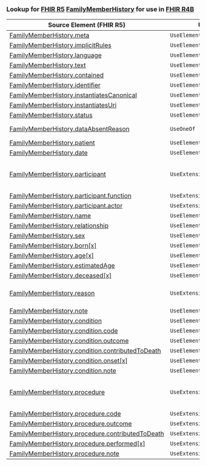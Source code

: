 ### Lookup for [FHIR R5](https://hl7.org/fhir/R5/) [FamilyMemberHistory](https://hl7.org/fhir/R5/FamilyMemberHistory.html) for use in [FHIR R4B](https://hl7.org/fhir/R4B/)

| Source Element (FHIR R5) | Usage | Target |
| -------------- | ----- | ------ |
| [FamilyMemberHistory.meta](https://hl7.org/fhir/R5/FamilyMemberHistory.html#resource) | `UseElementSameName` | [FamilyMemberHistory.meta](https://hl7.org/fhir/R4B/FamilyMemberHistory.html#resource) |
| [FamilyMemberHistory.implicitRules](https://hl7.org/fhir/R5/FamilyMemberHistory.html#resource) | `UseElementSameName` | [FamilyMemberHistory.implicitRules](https://hl7.org/fhir/R4B/FamilyMemberHistory.html#resource) |
| [FamilyMemberHistory.language](https://hl7.org/fhir/R5/FamilyMemberHistory.html#resource) | `UseElementSameName` | [FamilyMemberHistory.language](https://hl7.org/fhir/R4B/FamilyMemberHistory.html#resource) |
| [FamilyMemberHistory.text](https://hl7.org/fhir/R5/FamilyMemberHistory.html#resource) | `UseElementSameName` | [FamilyMemberHistory.text](https://hl7.org/fhir/R4B/FamilyMemberHistory.html#resource) |
| [FamilyMemberHistory.contained](https://hl7.org/fhir/R5/FamilyMemberHistory.html#resource) | `UseElementSameName` | [FamilyMemberHistory.contained](https://hl7.org/fhir/R4B/FamilyMemberHistory.html#resource) |
| [FamilyMemberHistory.identifier](https://hl7.org/fhir/R5/FamilyMemberHistory.html#resource) | `UseElementSameName` | [FamilyMemberHistory.identifier](https://hl7.org/fhir/R4B/FamilyMemberHistory.html#resource) |
| [FamilyMemberHistory.instantiatesCanonical](https://hl7.org/fhir/R5/FamilyMemberHistory.html#resource) | `UseElementSameName` | [FamilyMemberHistory.instantiatesCanonical](https://hl7.org/fhir/R4B/FamilyMemberHistory.html#resource) |
| [FamilyMemberHistory.instantiatesUri](https://hl7.org/fhir/R5/FamilyMemberHistory.html#resource) | `UseElementSameName` | [FamilyMemberHistory.instantiatesUri](https://hl7.org/fhir/R4B/FamilyMemberHistory.html#resource) |
| [FamilyMemberHistory.status](https://hl7.org/fhir/R5/FamilyMemberHistory.html#resource) | `UseElementSameName` | [FamilyMemberHistory.status](https://hl7.org/fhir/R4B/FamilyMemberHistory.html#resource) |
| [FamilyMemberHistory.dataAbsentReason](https://hl7.org/fhir/R5/FamilyMemberHistory.html#resource) | `UseOneOf` | [FamilyMemberHistory.dataAbsentReason](https://hl7.org/fhir/R4B/FamilyMemberHistory.html#resource)<br />[FamilyMemberHistory.dataAbsentReason](https://hl7.org/fhir/R4B/FamilyMemberHistory.html#resource) |
| [FamilyMemberHistory.patient](https://hl7.org/fhir/R5/FamilyMemberHistory.html#resource) | `UseElementSameName` | [FamilyMemberHistory.patient](https://hl7.org/fhir/R4B/FamilyMemberHistory.html#resource) |
| [FamilyMemberHistory.date](https://hl7.org/fhir/R5/FamilyMemberHistory.html#resource) | `UseElementSameName` | [FamilyMemberHistory.date](https://hl7.org/fhir/R4B/FamilyMemberHistory.html#resource) |
| [FamilyMemberHistory.participant](https://hl7.org/fhir/R5/FamilyMemberHistory.html#resource) | `UseExtension` | [http://hl7.org/fhir/5.0/StructureDefinition/extension-FamilyMemberHistory.participant](StructureDefinition-ext-R5-FamilyMemberHistory.participant.html) |
| [FamilyMemberHistory.participant.function](https://hl7.org/fhir/R5/FamilyMemberHistory.html#resource) | `UseExtensionFromAncestor` | - |
| [FamilyMemberHistory.participant.actor](https://hl7.org/fhir/R5/FamilyMemberHistory.html#resource) | `UseExtensionFromAncestor` | - |
| [FamilyMemberHistory.name](https://hl7.org/fhir/R5/FamilyMemberHistory.html#resource) | `UseElementSameName` | [FamilyMemberHistory.name](https://hl7.org/fhir/R4B/FamilyMemberHistory.html#resource) |
| [FamilyMemberHistory.relationship](https://hl7.org/fhir/R5/FamilyMemberHistory.html#resource) | `UseElementSameName` | [FamilyMemberHistory.relationship](https://hl7.org/fhir/R4B/FamilyMemberHistory.html#resource) |
| [FamilyMemberHistory.sex](https://hl7.org/fhir/R5/FamilyMemberHistory.html#resource) | `UseElementSameName` | [FamilyMemberHistory.sex](https://hl7.org/fhir/R4B/FamilyMemberHistory.html#resource) |
| [FamilyMemberHistory.born[x]](https://hl7.org/fhir/R5/FamilyMemberHistory.html#resource) | `UseElementSameName` | [FamilyMemberHistory.born[x]](https://hl7.org/fhir/R4B/FamilyMemberHistory.html#resource) |
| [FamilyMemberHistory.age[x]](https://hl7.org/fhir/R5/FamilyMemberHistory.html#resource) | `UseElementSameName` | [FamilyMemberHistory.age[x]](https://hl7.org/fhir/R4B/FamilyMemberHistory.html#resource) |
| [FamilyMemberHistory.estimatedAge](https://hl7.org/fhir/R5/FamilyMemberHistory.html#resource) | `UseElementSameName` | [FamilyMemberHistory.estimatedAge](https://hl7.org/fhir/R4B/FamilyMemberHistory.html#resource) |
| [FamilyMemberHistory.deceased[x]](https://hl7.org/fhir/R5/FamilyMemberHistory.html#resource) | `UseElementSameName` | [FamilyMemberHistory.deceased[x]](https://hl7.org/fhir/R4B/FamilyMemberHistory.html#resource) |
| [FamilyMemberHistory.reason](https://hl7.org/fhir/R5/FamilyMemberHistory.html#resource) | `UseExtension` | [http://hl7.org/fhir/5.0/StructureDefinition/extension-FamilyMemberHistory.reason](StructureDefinition-ext-R5-FamilyMemberHistory.reason.html) |
| [FamilyMemberHistory.note](https://hl7.org/fhir/R5/FamilyMemberHistory.html#resource) | `UseElementSameName` | [FamilyMemberHistory.note](https://hl7.org/fhir/R4B/FamilyMemberHistory.html#resource) |
| [FamilyMemberHistory.condition](https://hl7.org/fhir/R5/FamilyMemberHistory.html#resource) | `UseElementSameName` | [FamilyMemberHistory.condition](https://hl7.org/fhir/R4B/FamilyMemberHistory.html#resource) |
| [FamilyMemberHistory.condition.code](https://hl7.org/fhir/R5/FamilyMemberHistory.html#resource) | `UseElementSameName` | [FamilyMemberHistory.condition.code](https://hl7.org/fhir/R4B/FamilyMemberHistory.html#resource) |
| [FamilyMemberHistory.condition.outcome](https://hl7.org/fhir/R5/FamilyMemberHistory.html#resource) | `UseElementSameName` | [FamilyMemberHistory.condition.outcome](https://hl7.org/fhir/R4B/FamilyMemberHistory.html#resource) |
| [FamilyMemberHistory.condition.contributedToDeath](https://hl7.org/fhir/R5/FamilyMemberHistory.html#resource) | `UseElementSameName` | [FamilyMemberHistory.condition.contributedToDeath](https://hl7.org/fhir/R4B/FamilyMemberHistory.html#resource) |
| [FamilyMemberHistory.condition.onset[x]](https://hl7.org/fhir/R5/FamilyMemberHistory.html#resource) | `UseElementSameName` | [FamilyMemberHistory.condition.onset[x]](https://hl7.org/fhir/R4B/FamilyMemberHistory.html#resource) |
| [FamilyMemberHistory.condition.note](https://hl7.org/fhir/R5/FamilyMemberHistory.html#resource) | `UseElementSameName` | [FamilyMemberHistory.condition.note](https://hl7.org/fhir/R4B/FamilyMemberHistory.html#resource) |
| [FamilyMemberHistory.procedure](https://hl7.org/fhir/R5/FamilyMemberHistory.html#resource) | `UseExtension` | [http://hl7.org/fhir/5.0/StructureDefinition/extension-FamilyMemberHistory.procedure](StructureDefinition-ext-R5-FamilyMemberHistory.procedure.html) |
| [FamilyMemberHistory.procedure.code](https://hl7.org/fhir/R5/FamilyMemberHistory.html#resource) | `UseExtensionFromAncestor` | - |
| [FamilyMemberHistory.procedure.outcome](https://hl7.org/fhir/R5/FamilyMemberHistory.html#resource) | `UseExtensionFromAncestor` | - |
| [FamilyMemberHistory.procedure.contributedToDeath](https://hl7.org/fhir/R5/FamilyMemberHistory.html#resource) | `UseExtensionFromAncestor` | - |
| [FamilyMemberHistory.procedure.performed[x]](https://hl7.org/fhir/R5/FamilyMemberHistory.html#resource) | `UseExtensionFromAncestor` | - |
| [FamilyMemberHistory.procedure.note](https://hl7.org/fhir/R5/FamilyMemberHistory.html#resource) | `UseExtensionFromAncestor` | - |
